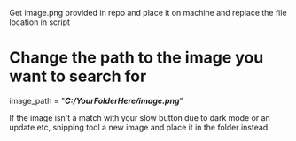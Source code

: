 Get image.png provided in repo and place it on machine and replace the file location in script

# Change the path to the image you want to search for
image_path = "**_C:/YourFolderHere/image.png_**"


If the image isn't a match with your slow button due to dark mode or an update etc, snipping tool a new image and place it in the folder instead.
